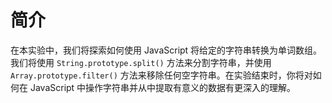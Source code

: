 # 简介

在本实验中，我们将探索如何使用 JavaScript 将给定的字符串转换为单词数组。我们将使用 `String.prototype.split()` 方法来分割字符串，并使用 `Array.prototype.filter()` 方法来移除任何空字符串。在实验结束时，你将对如何在 JavaScript 中操作字符串并从中提取有意义的数据有更深入的理解。
